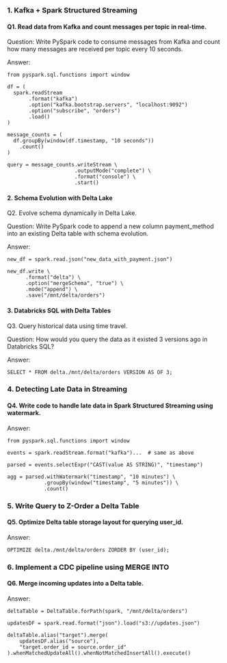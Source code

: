### 1. Kafka + Spark Structured Streaming

#### Q1. Read data from Kafka and count messages per topic in real-time.

Question: Write PySpark code to consume messages from Kafka and count how many messages are received per topic every 10 seconds.

Answer:
```
from pyspark.sql.functions import window

df = (
  spark.readStream
       .format("kafka")
       .option("kafka.bootstrap.servers", "localhost:9092")
       .option("subscribe", "orders")
       .load()
)

message_counts = (
  df.groupBy(window(df.timestamp, "10 seconds"))
    .count()
)

query = message_counts.writeStream \
                      .outputMode("complete") \
                      .format("console") \
                      .start()
```

#### 2. Schema Evolution with Delta Lake

Q2. Evolve schema dynamically in Delta Lake.

Question: Write PySpark code to append a new column payment_method into an existing Delta table with schema evolution.

Answer:
```
new_df = spark.read.json("new_data_with_payment.json")

new_df.write \
      .format("delta") \
      .option("mergeSchema", "true") \
      .mode("append") \
      .save("/mnt/delta/orders")
```

#### 3. Databricks SQL with Delta Tables

Q3. Query historical data using time travel.

Question: How would you query the data as it existed 3 versions ago in Databricks SQL?

Answer:
```
SELECT * FROM delta./mnt/delta/orders VERSION AS OF 3;
```

### 4. Detecting Late Data in Streaming

#### Q4. Write code to handle late data in Spark Structured Streaming using watermark.

Answer:
```
from pyspark.sql.functions import window

events = spark.readStream.format("kafka")...  # same as above

parsed = events.selectExpr("CAST(value AS STRING)", "timestamp")

agg = parsed.withWatermark("timestamp", "10 minutes") \
            .groupBy(window("timestamp", "5 minutes")) \
            .count()
```

### 5. Write Query to Z-Order a Delta Table

#### Q5. Optimize Delta table storage layout for querying user_id.

Answer:
```
OPTIMIZE delta./mnt/delta/orders ZORDER BY (user_id);
```
### 6. Implement a CDC pipeline using MERGE INTO

#### Q6. Merge incoming updates into a Delta table.

Answer:
```
deltaTable = DeltaTable.forPath(spark, "/mnt/delta/orders")

updatesDF = spark.read.format("json").load("s3://updates.json")

deltaTable.alias("target").merge(
    updatesDF.alias("source"),
    "target.order_id = source.order_id"
).whenMatchedUpdateAll().whenNotMatchedInsertAll().execute()
```
